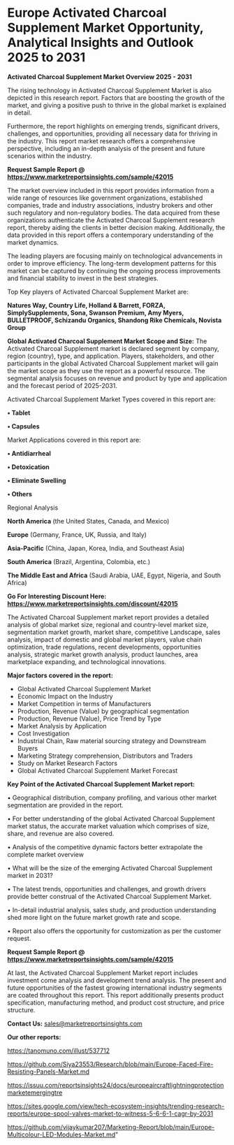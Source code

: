 # Europe Activated Charcoal Supplement Market Opportunity, Analytical Insights and Outlook 2025 to 2031

<Strong> Activated Charcoal Supplement Market Overview 2025 - 2031</strong>

The rising technology in Activated Charcoal Supplement Market is also depicted in this research report. Factors that are boosting the growth of the market, and giving a positive push to thrive in the global market is explained in detail.

Furthermore, the report highlights on emerging trends, significant drivers, challenges, and opportunities, providing all necessary data for thriving in the industry. This report market research offers a comprehensive perspective, including an in-depth analysis of the present and future scenarios within the industry.

<strong>Request Sample Report @ <a href=https://www.marketreportsinsights.com/sample/42015>https://www.marketreportsinsights.com/sample/42015</a></strong>

The market overview included in this report provides information from a wide range of resources like government organizations, established companies, trade and industry associations, industry brokers and other such regulatory and non-regulatory bodies. The data acquired from these organizations authenticate the Activated Charcoal Supplement research report, thereby aiding the clients in better decision making. Additionally, the data provided in this report offers a contemporary understanding of the market dynamics.

The leading players are focusing mainly on technological advancements in order to improve efficiency. The long-term development patterns for this market can be captured by continuing the ongoing process improvements and financial stability to invest in the best strategies.

Top Key players of Activated Charcoal Supplement Market are:

<strong>Natures Way, Country Life, Holland & Barrett, FORZA, SimplySupplements, Sona, Swanson Premium, Amy Myers, BULLETPROOF, Schizandu Organics, Shandong Rike Chemicals, Novista Group</strong>

<strong><b>Global Activated Charcoal Supplement Market Scope and Size:</b></strong>
The Activated Charcoal Supplement market is declared segment by company, region (country), type, and application. Players, stakeholders, and other participants in the global Activated Charcoal Supplement market will gain the market scope as they use the report as a powerful resource. The segmental analysis focuses on revenue and product by type and application and the forecast period of 2025-2031.

Activated Charcoal Supplement Market Types covered in this report are:

<strong>•  Tablet

•  Capsules</strong>

Market Applications covered in this report are:

<strong>•  Antidiarrheal

•  Detoxication

•  Eliminate Swelling

•  Others</strong> 

Regional Analysis

<strong>North America</strong> (the United States, Canada, and Mexico)

<strong>Europe</strong> (Germany, France, UK, Russia, and Italy)

<strong>Asia-Pacific</strong> (China, Japan, Korea, India, and Southeast Asia)

<strong>South America</strong> (Brazil, Argentina, Colombia, etc.)

<strong>The Middle East and Africa</strong> (Saudi Arabia, UAE, Egypt, Nigeria, and South Africa)

<strong>Go For Interesting Discount Here: <a href=https://www.marketreportsinsights.com/discount/42015>https://www.marketreportsinsights.com/discount/42015</a></strong>

The Activated Charcoal Supplement market report provides a detailed analysis of global market size, regional and country-level market size, segmentation market growth, market share, competitive Landscape, sales analysis, impact of domestic and global market players, value chain optimization, trade regulations, recent developments, opportunities analysis, strategic market growth analysis, product launches, area marketplace expanding, and technological innovations.

<strong><b>Major factors covered in the report:</b></strong>
<ul>
  <li>Global Activated Charcoal Supplement Market </li>
  <li>Economic Impact on the Industry</li>
  <li>Market Competition in terms of Manufacturers</li>
  <li>Production, Revenue (Value) by geographical segmentation</li>
  <li>Production, Revenue (Value), Price Trend by Type</li>
  <li>Market Analysis by Application</li>
  <li>Cost Investigation</li>
  <li>Industrial Chain, Raw material sourcing strategy and Downstream Buyers</li>
  <li>Marketing Strategy comprehension, Distributors and Traders</li>
  <li>Study on Market Research Factors</li>
  <li>Global Activated Charcoal Supplement Market Forecast</li>
</ul>

<strong><b>Key Point of the Activated Charcoal Supplement Market report:</b></strong>

• Geographical distribution, company profiling, and various other market segmentation are provided in the report.

• For better understanding of the global Activated Charcoal Supplement market status, the accurate market valuation which comprises of size, share, and revenue are also covered.

• Analysis of the competitive dynamic factors better extrapolate the complete market overview

• What will be the size of the emerging Activated Charcoal Supplement market in 2031?

• The latest trends, opportunities and challenges, and growth drivers provide better construal of the Activated Charcoal Supplement Market.

• In-detail industrial analysis, sales study, and production understanding shed more light on the future market growth rate and scope.

• Report also offers the opportunity for customization as per the customer request.

<strong>Request Sample Report @ <a href=https://www.marketreportsinsights.com/sample/42015>https://www.marketreportsinsights.com/sample/42015</a></strong>

At last, the Activated Charcoal Supplement Market report includes investment come analysis and development trend analysis. The present and future opportunities of the fastest growing international industry segments are coated throughout this report. This report additionally presents product specification, manufacturing method, and product cost structure, and price structure.

<strong>Contact Us:</strong>
sales@marketreportsinsights.com

<strong>Our other reports:</strong>

<a href=https://tanomuno.com/illust/537712>https://tanomuno.com/illust/537712</a>

<a href=https://github.com/Siya23553/Research/blob/main/Europe-Faced-Fire-Resisting-Panels-Market.md>https://github.com/Siya23553/Research/blob/main/Europe-Faced-Fire-Resisting-Panels-Market.md</a>

<a href=https://issuu.com/reportsinsights24/docs/europeaircraftlightningprotectionmarketemergingtre>https://issuu.com/reportsinsights24/docs/europeaircraftlightningprotectionmarketemergingtre</a>

<a href=https://sites.google.com/view/tech-ecosystem-insights/trending-research-reports/europe-spool-valves-market-to-witness-5-6-6-1-cagr-by-2031>https://sites.google.com/view/tech-ecosystem-insights/trending-research-reports/europe-spool-valves-market-to-witness-5-6-6-1-cagr-by-2031</a>

<a href=https://github.com/vijaykumar207/Marketing-Report/blob/main/Europe-Multicolour-LED-Modules-Market.md>https://github.com/vijaykumar207/Marketing-Report/blob/main/Europe-Multicolour-LED-Modules-Market.md</a>"
